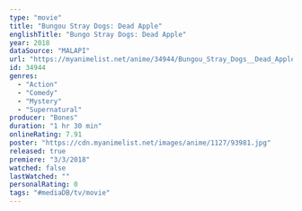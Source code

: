```yaml
---
type: "movie"
title: "Bungou Stray Dogs: Dead Apple"
englishTitle: "Bungo Stray Dogs: Dead Apple"
year: 2018
dataSource: "MALAPI"
url: "https://myanimelist.net/anime/34944/Bungou_Stray_Dogs__Dead_Apple"
id: 34944
genres: 
  - "Action"
  - "Comedy"
  - "Mystery"
  - "Supernatural"
producer: "Bones"
duration: "1 hr 30 min"
onlineRating: 7.91
poster: "https://cdn.myanimelist.net/images/anime/1127/93981.jpg"
released: true
premiere: "3/3/2018"
watched: false
lastWatched: ""
personalRating: 0
tags: "#mediaDB/tv/movie"
---
```

